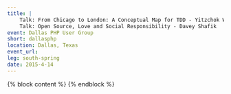 ```yaml
---
title: |
    Talk: From Chicago to London: A Conceptual Map for TDD - Yitzchok Willroth<br>
    Talk: Open Source, Love and Social Responsibility - Davey Shafik
event: Dallas PHP User Group
short: dallasphp
location: Dallas, Texas
event_url:
leg: south-spring
date: 2015-4-14
---
```

{% block content %}
{% endblock %}